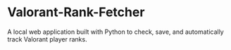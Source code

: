 # Valorant-Rank-Fetcher
A local web application built with Python to check, save, and automatically track Valorant player ranks.

